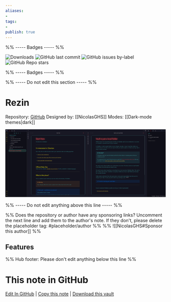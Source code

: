 ```yaml
---
aliases:
- 
tags: 
- 
publish: true
---
```


%% ----- Badges ----- %%

![Downloads](https://img.shields.io/badge/downloads-2385-573E7A?style=for-the-badge&logo=)
![GitHub last commit](https://img.shields.io/github/last-commit/NicolasGHS/Rezin-theme?color=573E7A&label=last%20update&logo=github&style=for-the-badge)
![GitHub issues by-label](https://img.shields.io/github/issues/NicolasGHS/Rezin-theme/help%20wanted?color=573E7A&logo=github&style=for-the-badge) 
![GitHub Repo stars](https://img.shields.io/github/stars/NicolasGHS/Rezin-theme?color=573E7A&logo=github&style=for-the-badge)

%% ----- Badges ----- %%

%% ----- Do not edit this section ----- %%

# Rezin

Repository: [GitHub](https://github.com/NicolasGHS/Rezin-theme)
Designed by: [[NicolasGHS]]
Modes: [[Dark-mode themes|dark]]



![screenshot](https://github.com/NicolasGHS/Rezin-theme/raw/HEAD/assets/image.png)

%% ----- Do not edit anything above this line ----- %% 

%% Does the repository or author have any sponsoring links? Uncomment the next line and add them to the author's note. If they don't, please delete the placeholder tag: #placeholder/author %%
%% ![[NicolasGHS#Sponsor this author]] %%


## Features



%% Hub footer: Please don't edit anything below this line %%

# This note in GitHub

<span class="git-footer">[Edit In GitHub](https://github.dev/obsidian-community/obsidian-hub/blob/main/02%20-%20Community%20Expansions/02.05%20All%20Community%20Expansions/Themes/Rezin.md "git-hub-edit-note") | [Copy this note](https://raw.githubusercontent.com/obsidian-community/obsidian-hub/main/02%20-%20Community%20Expansions/02.05%20All%20Community%20Expansions/Themes/Rezin.md "git-hub-copy-note") | [Download this vault](https://github.com/obsidian-community/obsidian-hub/archive/refs/heads/main.zip "git-hub-download-vault") </span>
